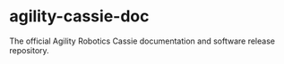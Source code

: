 # agility-cassie-doc
The official Agility Robotics Cassie documentation and software release repository.
